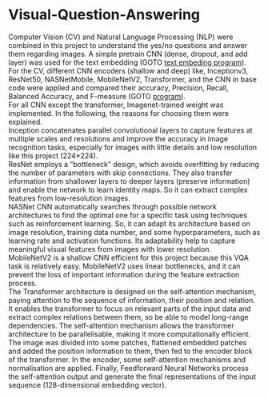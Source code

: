 # Visual-Question-Answering
Computer Vision (CV) and Natural Language Processing
(NLP) were combined in this project to understand the yes/no
questions and answer them regarding images. A simple pretrain CNN (dense, dropout, and add layer) was used for the
text embedding (GOTO [text embeding program](https://github.com/Afsaneh-Karami/Visual-Question-Answering/blob/master/VQAClassifier_baseline/SentenceEmbeddingGenerator.py)).<br/>
For the CV, different CNN encoders (shallow
and deep) like, Inceptionv3, ResNet50, NASNetMobile, MobileNetV2, Transformer, and the CNN in base code were applied and compared their accuracy, Precision, Recall, Balanced Accuracy, and F-measure (GOTO [program](https://github.com/Afsaneh-Karami/Visual-Question-Answering/blob/master/VQAClassifier_baseline/VQAClassifier_baseline.py)).<br/>
For all CNN except the transformer,
Imagenet-trained weight was implemented. In the following,
the reasons for choosing them were explained.<br/> 
Inception
concatenates parallel convolutional layers to capture features
at multiple scales and resolutions and improve the accuracy in
image recognition tasks, especially for images with little
details and low resolution like this project (224*224).<br/>
ResNet
employs a ”bottleneck” design, which avoids overfitting by
reducing the number of parameters with skip connections.
They also transfer information from shallower layers to deeper
layers (preserve information) and enable the network to learn
identity maps. So it can extract complex features from low-resolution images. <br/>
NASNet CNN automatically searches
through possible network architectures to find the optimal one
for a specific task using techniques such as reinforcement
learning. So, it can adapt its architecture based on image
resolution, training data number, and some hyperparameters,
such as learning rate and activation functions. Its adaptability
help to capture meaningful visual features from images with
lower resolution. <br/>
MobileNetV2 is a shallow CNN efficient for this project because this VQA task is relatively easy.
MobileNetV2 uses linear bottlenecks, and it can prevent the
loss of important information during the feature extraction
process. <br/>
The Transformer architecture is designed on the self-attention mechanism, paying attention to the sequence of
information, their position and relation. It enables the
transformer to focus on relevant parts of the input data and
extract complex relations between them, so be able to model
long-range dependencies. The self-attention mechanism allows
the transformer architecture to be parallelisable, making it
more computationally efficient. The image was divided
into some patches, flattened embedded patches and added
the position information to them, then fed to the encoder
block of the transformer. In the encoder, some self-attention mechanisms and normalisation are applied. Finally,
Feedforward Neural Networks process the self-attention output
and generate the final representations of the input sequence (128-dimensional embedding vector).


